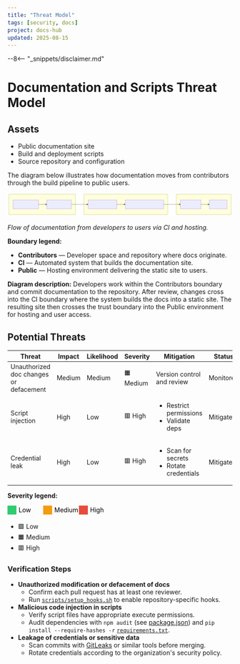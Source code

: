 ```yaml
---
title: "Threat Model"
tags: [security, docs]
project: docs-hub
updated: 2025-08-15
---
```

--8<-- "_snippets/disclaimer.md"

# Documentation and Scripts Threat Model

## Assets

- Public documentation site
- Build and deployment scripts
- Source repository and configuration

The diagram below illustrates how documentation moves from contributors through the build pipeline to public users.

![Documentation flows from developers and their repository through CI to a static site that is hosted for public users, showing trust boundaries and the direction of data flow.](threat-model.svg)

*Flow of documentation from developers to users via CI and hosting.*

**Boundary legend:**

- **Contributors** — Developer space and repository where docs originate.
- **CI** — Automated system that builds the documentation site.
- **Public** — Hosting environment delivering the static site to users.

**Diagram description:** Developers work within the Contributors boundary and commit documentation to the repository. After review, changes cross into the CI boundary where the system builds the docs into a static site. The resulting site then crosses the trust boundary into the Public environment for hosting and user access.

## Potential Threats

| Threat | Impact | Likelihood | Severity | Mitigation | Status |
|--------|--------|------------|----------|------------|--------|
| Unauthorized doc changes or defacement | Medium | Medium | 🟧 Medium | Version control and review | Monitored |
| Script injection | High | Low | 🟥 High | <ul><li>Restrict permissions</li><li>Validate deps</li></ul> | Mitigated |
| Credential leak | High | Low | 🟥 High | <ul><li>Scan for secrets</li><li>Rotate credentials</li></ul> | Mitigated |
**Severity legend:**

<svg aria-label="Severity color legend showing Low, Medium, and High" role="img" width="240" height="20">
  <rect x="0" y="0" width="20" height="20" fill="#2ecc71" />
  <text x="25" y="15" font-size="14">Low</text>
  <rect x="80" y="0" width="20" height="20" fill="#f39c12" />
  <text x="105" y="15" font-size="14">Medium</text>
  <rect x="160" y="0" width="20" height="20" fill="#e74c3c" />
  <text x="185" y="15" font-size="14">High</text>
</svg>

- 🟩 Low
- 🟧 Medium
- 🟥 High

### Verification Steps

- **Unauthorized modification or defacement of docs**
  - Confirm each pull request has at least one reviewer.
  - Run [`scripts/setup_hooks.sh`](../../scripts/setup_hooks.sh) to enable repository-specific hooks.
- **Malicious code injection in scripts**
  - Verify script files have appropriate execute permissions.
  - Audit dependencies with `npm audit` (see [package.json](../../package.json)) and `pip install --require-hashes -r` [`requirements.txt`](../../requirements.txt).
- **Leakage of credentials or sensitive data**
  - Scan commits with [GitLeaks](https://github.com/gitleaks/gitleaks) or similar tools before merging.
  - Rotate credentials according to the organization's security policy.

